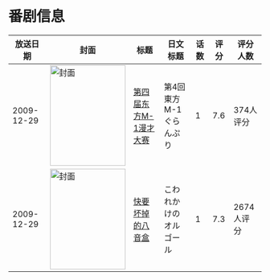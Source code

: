 # 番剧信息

|放送日期|封面|标题|日文标题|话数|评分|评分人数|
|---|---|---|---|---|---|---|
|2009-12-29|<img src="https://lain.bgm.tv/pic/cover/c/fc/de/3830_V8r7Z.jpg" alt="封面" style="width:150px;height:200px;object-fit:cover;">|[第四届东方M-1漫才大赛](https://bangumi.tv/subject/3830)|第4回東方M-1ぐらんぷり|1|7.6|374人评分|
|2009-12-29|<img src="https://lain.bgm.tv/pic/cover/c/5e/72/3806_ufBv2.jpg" alt="封面" style="width:150px;height:200px;object-fit:cover;">|[快要坏掉的八音盒](https://bangumi.tv/subject/3806)|こわれかけのオルゴール|1|7.3|2674人评分|
